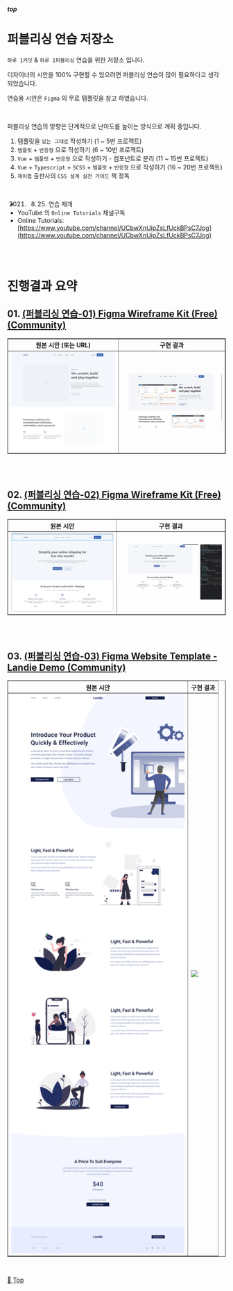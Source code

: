 ##### top
# 퍼블리싱 연습 저장소

``하루 1커밋`` & ``하루 1퍼블리싱`` 연습을 위한 저장소 입니다.

디자이너의 시안을 100% 구현할 수 있으려면 퍼블리싱 연습이 많이 필요하다고 생각 되었습니다.

연습용 시안은 ``Figma`` 의 무료 템플릿을 참고 하였습니다.

<br/>

퍼블리싱 연습의 방향은 단계적으로 난이도를 높이는 방식으로 계획 중입니다.
1. 템플릿을 ``있는 그대로`` 작성하기 (1 ~ 5번 프로젝트)
2. ``템플릿`` + ``반응형`` 으로 작성하기 (6 ~ 10번 프로젝트)
3. ``Vue`` + ``템플릿`` + ``반응형`` 으로 작성하기 - 컴포넌트로 분리 (11 ~ 15번 프로젝트)
4. ``Vue`` + ``Typescript`` + ``SCSS`` + ``템플릿`` + ``반응형`` 으로 작성하기 (16 ~ 20번 프로젝트)
5. ``제이펍`` 출판사의 ``CSS 설계 실전 가이드`` 책 정독

<br/>

* 2021. 08. 25. 연습 재개
* YouTube 의 ``Online Tutorials`` 채널구독
* Online Tutorials: [https://www.youtube.com/channel/UCbwXnUipZsLfUckBPsC7Jog](https://www.youtube.com/channel/UCbwXnUipZsLfUckBPsC7Jog)




<br/><br/>



# 진행결과 요약

## 01. [(퍼블리싱 연습-01) Figma Wireframe Kit (Free) (Community)](https://github.com/Chocobe/-Study-Publishing-2021/tree/master/(%ED%8D%BC%EB%B8%94%EB%A6%AC%EC%8B%B1%20%EC%97%B0%EC%8A%B5-01)%20Figma%20Wireframe%20Kit%20(Free)%20(Community))

<table border="1" style="border-collapse: collapse; text-align:">
  <!-- 퍼블리싱 연습-01 -->
  <tr>
    <th>원본 시안 (또는 URL)</th>
    <th>구현 결과</th>
  </tr>
  <tr>
    <td>
      <img src="./assets/(퍼블리싱%20연습-01)%20Figma%20Wireframe%20Kit%20(Free)%20(Community)%20-%20원본.png" width="400px">
    </td>
    <td>
      <img src="./assets/(퍼블리싱%20연습-01)%20Figma%20Wireframe%20Kit%20(Free)%20(Community)%20-%20구현.gif" width="400px">
    </td>
  </tr>
</table>


<br/><br/>


## 02. [(퍼블리싱 연습-02) Figma Wireframe Kit (Free) (Community)](https://github.com/Chocobe/-Study-Publishing-2021/tree/master/(%ED%8D%BC%EB%B8%94%EB%A6%AC%EC%8B%B1%20%EC%97%B0%EC%8A%B5-02)%20Figma%20Wireframe%20Kit%20(Free)%20(Community))

<table border="1" style="border-collapse: collapse; text-align:">
  <!-- 퍼블리싱 연습-02 -->
  <tr>
    <th>원본 시안</th>
    <th>구현 결과</th>
  </tr>
  <tr>
    <td>
      <img src="./assets/(퍼블리싱%20연습-02)%20Figma%20Wireframe%20Kit%20(Free)%20(Community)%20-%20원본.png" width="400px">
    </td>
    <td>
      <img src="./assets/(퍼블리싱%20연습-02)%20Figma%20Wireframe%20Kit%20(Free)%20(Community).gif" width="400px">
    </td>
  </tr>
</table>


<br/><br/>


## 03. [(퍼블리싱 연습-03) Figma Website Template - Landie Demo (Community)](https://github.com/Chocobe/-Study-Publishing-2021/tree/master/(%ED%8D%BC%EB%B8%94%EB%A6%AC%EC%8B%B1%20%EC%97%B0%EC%8A%B5-03)%20Figma%20Website%20Template%20-%20Landie%20Demo%20(Community))

<table border="1" style="border-collapse: collapse; text-align:">
  <!-- 퍼블리싱 연습-03 -->
  <tr>
    <th>원본 시안</th>
    <th>구현 결과</th>
  </tr>
  <tr>
    <td>
      <img src="./assets/(퍼블리싱%20연습-03)%20Figma%20Website%20Template%20-%20Landie%20Demo%20(Community)%20-%20원본.jpg" width="400px">
    </td>
    <td>
      <img src="./assets/(퍼블리싱%20연습-03)%20Figma%20Website%20Template%20-%20Landie%20Demo%20(Community)%20-%20구현.gif" width="400px">
    </td>
  </tr>
</table>


<br/>

[🔺 Top](#top)

<br/>




